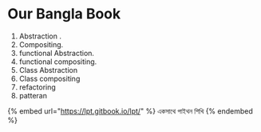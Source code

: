 # Our Bangla Book

1. Abstraction .
2. Compositing.
3. functional Abstraction.
4. functional compositing.
5. Class Abstraction
6. Class compositing
7. refactoring
8. patteran

{% embed url="https://lpt.gitbook.io/lpt/" %}
একসাথে পাইথন শিখি
{% endembed %}


